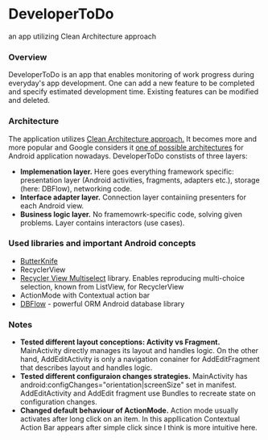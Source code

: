 # DeveloperToDo #
an app utilizing Clean Architecture approach

### Overview ###

DeveloperToDo is an app that enables monitoring of work progress during everyday's app development. One can add a new feature to be completed and specify estimated development time. Existing features can be modified and deleted.

### Architecture ###

The application utilizes [Clean Architecture approach.](https://blog.8thlight.com/uncle-bob/2012/08/13/the-clean-architecture.html) It becomes more and more popular and Google considers it [one of possible architectures](https://github.com/googlesamples/android-architecture/tree/todo-mvp-clean/) for Android application nowadays.
DeveloperToDo constists of three layers:
- **Implemenation layer.** Here goes everything framework specific: presentation layer (Android activities, fragments, adapters etc.), storage (here: DBFlow), networking code.
- **Interface adapter layer.** Connection layer containiing presenters for each Android view.
- **Business logic layer.** No framemowrk-specific code, solving given problems. Layer contains interactors (use cases).

### Used libraries and important Android concepts ###

- [ButterKnife](http://jakewharton.github.io/butterknife/)
- RecyclerView
- [Recycler View Multiselect](https://github.com/bignerdranch/recyclerview-multiselect) library. Enables reproducing multi-choice selection, known from ListView, for RecyclerView
- ActionMode with Contextual action bar
- [DBFlow](https://github.com/Raizlabs/DBFlow) - powerful ORM Android database library

### Notes ###

- **Tested different layout conceptions: Activity vs Fragment.** MainActivity directly manages its layout and handles logic. On the other hand, AddEditActivity is only a navigation conainer for AddEditFragment that describes layout and handles logic.
- **Tested different configuraion changes strategies.** MainActivity has android:configChanges="orientation|screenSize"  set in manifest. AddEditActivity and AddEdit fragment use Bundles to recreate state on configuration changes.
- **Changed default behaviour of ActionMode.** Action mode usually activates after long click on an item. In this appllication Contextual Action Bar appears after simple click since I think is more intuitive here.

